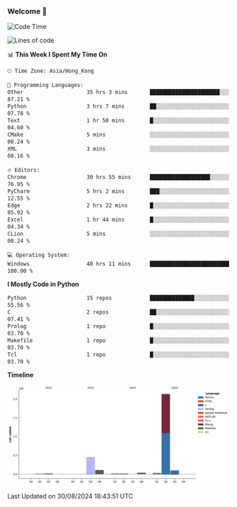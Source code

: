 ### Welcome 👋

<!--START_SECTION:waka-->
![Code Time](http://img.shields.io/badge/Code%20Time-619%20hrs%209%20mins-blue)

![Lines of code](https://img.shields.io/badge/From%20Hello%20World%20I%27ve%20Written-2.9%20million%20lines%20of%20code-blue)

📊 **This Week I Spent My Time On** 

```text
🕑︎ Time Zone: Asia/Hong_Kong

💬 Programming Languages: 
Other                    35 hrs 3 mins       ██████████████████████░░░   87.21 % 
Python                   3 hrs 7 mins        ██░░░░░░░░░░░░░░░░░░░░░░░   07.78 % 
Text                     1 hr 50 mins        █░░░░░░░░░░░░░░░░░░░░░░░░   04.60 % 
CMake                    5 mins              ░░░░░░░░░░░░░░░░░░░░░░░░░   00.24 % 
XML                      3 mins              ░░░░░░░░░░░░░░░░░░░░░░░░░   00.16 % 

🔥 Editors: 
Chrome                   30 hrs 55 mins      ███████████████████░░░░░░   76.95 % 
PyCharm                  5 hrs 2 mins        ███░░░░░░░░░░░░░░░░░░░░░░   12.55 % 
Edge                     2 hrs 22 mins       █░░░░░░░░░░░░░░░░░░░░░░░░   05.92 % 
Excel                    1 hr 44 mins        █░░░░░░░░░░░░░░░░░░░░░░░░   04.34 % 
CLion                    5 mins              ░░░░░░░░░░░░░░░░░░░░░░░░░   00.24 % 

💻 Operating System: 
Windows                  40 hrs 11 mins      █████████████████████████   100.00 % 
```

**I Mostly Code in Python** 

```text
Python                   15 repos            ██████████████░░░░░░░░░░░   55.56 % 
C                        2 repos             ██░░░░░░░░░░░░░░░░░░░░░░░   07.41 % 
Prolog                   1 repo              █░░░░░░░░░░░░░░░░░░░░░░░░   03.70 % 
Makefile                 1 repo              █░░░░░░░░░░░░░░░░░░░░░░░░   03.70 % 
Tcl                      1 repo              █░░░░░░░░░░░░░░░░░░░░░░░░   03.70 % 
```



**Timeline**

![Lines of Code chart](https://raw.githubusercontent.com/xhj2501/xhj2501/main/assets/bar_graph.png)


 Last Updated on 30/08/2024 18:43:51 UTC
<!--END_SECTION:waka-->



